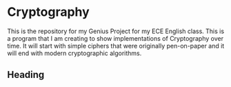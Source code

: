 # Cryptography

This is the repository for my Genius Project for my ECE English class. This is a program that I am creating to show implementations of Cryptography over time. It will start with simple ciphers that were originally pen-on-paper and it will end with modern cryptographic algorithms.

## Heading


<!--stackedit_data:
eyJoaXN0b3J5IjpbLTY3NTIxMjA2NCwxMzEzNDMwMTY0LC0xMD
M3NjE5NzM4XX0=
-->
